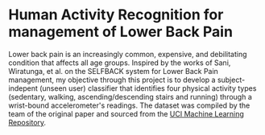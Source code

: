 # Human Activity Recognition for management of Lower Back Pain

Lower back pain is an increasingly common, expensive, and debilitating condition that affects all age groups. Inspired by the works of Sani, Wiratunga, et al. on the SELFBACK system for Lower Back Pain management, my objective through this project is to develop a subject-indepent (unseen user) classifier that identifies four physical activity types (sedentary, walking, ascending/descending stairs and running) through a wrist-bound accelerometer's readings. The dataset was compiled by the team of the original paper and sourced from the [UCI Machine Learning Repository](https://archive.ics.uci.edu/ml/datasets/selfBACK).

